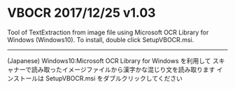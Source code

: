 ﻿# VBOCR                    2017/12/25 v1.03

Tool of TextExtraction from image file using Microsoft OCR Library for Windows (Windows10).
To install, double click SetupVBOCR.msi.

*************************************************************************

(Japanese)
Windows10:Microsoft OCR Library for Windows を利用して
スキャナーで読み取ったイメージファイルから漢字かな混じり文を読み取ります
インストールは SetupVBOCR.msi をダブルクリックしてください
